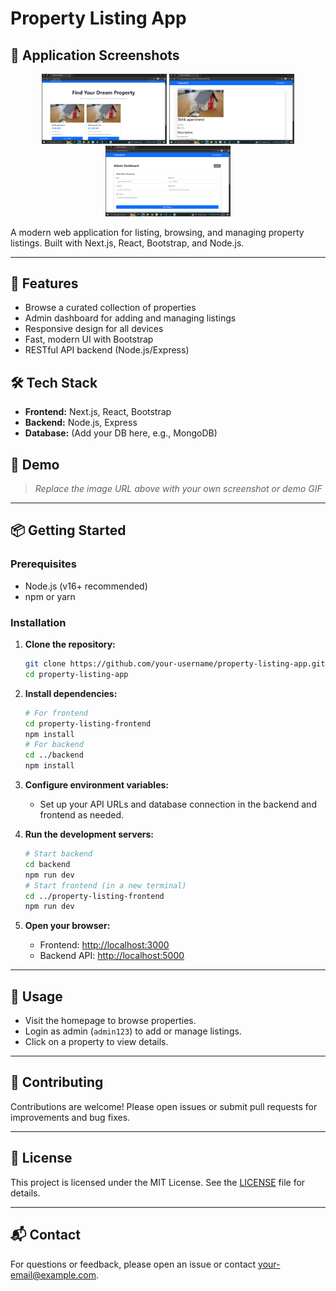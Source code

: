 # Property Listing App

## 📱 Application Screenshots

<p align="center">
  <img src="./Screenshots/Screenshot (65).png" width="200"/>
  <img src="./Screenshots/Screenshot (66).png" width="200"/>
  <img src="./Screenshots/Screenshot (67).png" width="200"/>
  
</p>


A modern web application for listing, browsing, and managing property listings. Built with Next.js, React, Bootstrap, and Node.js.

---

## 🚀 Features
- Browse a curated collection of properties
- Admin dashboard for adding and managing listings
- Responsive design for all devices
- Fast, modern UI with Bootstrap
- RESTful API backend (Node.js/Express)

## 🛠️ Tech Stack
- **Frontend:** Next.js, React, Bootstrap
- **Backend:** Node.js, Express
- **Database:** (Add your DB here, e.g., MongoDB)

## 📸 Demo
> _Replace the image URL above with your own screenshot or demo GIF_

---

## 📦 Getting Started

### Prerequisites
- Node.js (v16+ recommended)
- npm or yarn

### Installation

1. **Clone the repository:**
   ```bash
   git clone https://github.com/your-username/property-listing-app.git
   cd property-listing-app
   ```
2. **Install dependencies:**
   ```bash
   # For frontend
   cd property-listing-frontend
   npm install
   # For backend
   cd ../backend
   npm install
   ```
3. **Configure environment variables:**
   - Set up your API URLs and database connection in the backend and frontend as needed.

4. **Run the development servers:**
   ```bash
   # Start backend
   cd backend
   npm run dev
   # Start frontend (in a new terminal)
   cd ../property-listing-frontend
   npm run dev
   ```

5. **Open your browser:**
   - Frontend: [http://localhost:3000](http://localhost:3000)
   - Backend API: [http://localhost:5000](http://localhost:5000)

---

## 📝 Usage
- Visit the homepage to browse properties.
- Login as admin (`admin123`) to add or manage listings.
- Click on a property to view details.

---

## 🤝 Contributing
Contributions are welcome! Please open issues or submit pull requests for improvements and bug fixes.

---

## 📄 License
This project is licensed under the MIT License. See the [LICENSE](LICENSE) file for details.

---

## 📬 Contact
For questions or feedback, please open an issue or contact [your-email@example.com](mailto:your-email@example.com).

